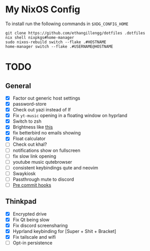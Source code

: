 # My NixOS Config

To install run the following commands in `$XDG_CONFIG_HOME`

```shell
git clone https://github.com/ethangillengg/dotfiles .dotfiles
nix shell nixpkgs#home-manager
sudo nixos-rebuild switch --flake .#HOSTNAME
home-manager switch --flake .#USERNAME@HOSTNAME
```

# TODO

## General

- [x] Factor out generic host settings
- [x] password-store
- [x] Check out yazi instead of lf
- [x] Fix `yt-music` opening in a floating window on hyprland
- [x] Switch to zsh
- [x] Brightness like [this](https://www.reddit.com/r/unixporn/comments/d0lxbf/sway_symbolic_links_save_lives_pywal_mako/)
- [x] fix betterbird no emails showing
- [x] Float calculator
- [ ] Check out khal?
- [ ] notifications show on fullscreen
- [ ] fix slow link opening
- [ ] youtube music qutebrowser
- [ ] consistent keybindings qute and neovim
- [ ] Swaykiosk
- [ ] Passthrough mute to discord
- [ ] [Pre commit hooks](https://github.com/cachix/pre-commit-hooks.nix)

## Thinkpad

- [x] Encrypted drive
- [x] Fix Qt being slow
- [x] Fix discord screensharing
- [x] Hyprland keybinding for [Super + Shit + Bracket]
- [x] Fix tailscale and wifi
- [ ] Opt-in persistence
